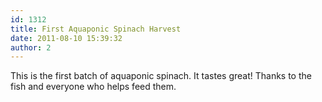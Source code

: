```yaml
---
id: 1312
title: First Aquaponic Spinach Harvest
date: 2011-08-10 15:39:32
author: 2
---
```


This is the first batch of aquaponic spinach.  It tastes great! Thanks to the fish and everyone who helps feed them.